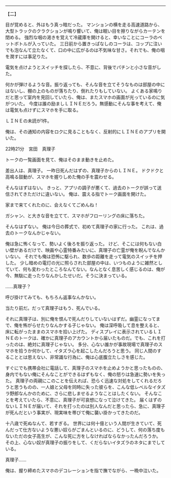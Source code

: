 <hr class="page" />

【二】


目が覚めると、外はもう真っ暗だった。
マンションの横を走る高速道路から、大型トラックのクラクションが鳴り響いて、俺は眠い目を擦りながらカーテンを閉める。
強烈な咽の渇きを覚えて冷蔵庫を開けると、幸いなことにコーラのペットボトルが入っていた。
三日前から置きっぱなしのコーラは、コップに注いでも泡なんて立たなくて、口の中に広がるのは不気味な甘さ。それでも、俺の咽を潤すには事足りた。

電気を点けようとスイッチを探したら、不意に、背後でパチンと小さな音がした。

何かが弾けるような音。振り返っても、そんな音を立てそうなものは部屋の中にはないし、棚の上のものが落ちたり、倒れたりもしていない。
よくある家鳴りだと思って室内を見回していたら、俺は、またスマホの画面が光っているのに気がついた。
今度は誰の励ましＬＩＮＥだろう。無感動にそんな事を考えて、俺は電気も点けずにスマホを手に取る。

ＬＩＮＥの未読が1件。

俺は、その通知の内容をロクに見ることもなく、反射的にＬＩＮＥのアプリを開いた。

<span class="ty">22</span>時<span class="ty">21</span>分　宮田　真理子

トークの一覧画面を見て、俺はそのまま動きを止めた。

差出人は、真理子。
一昨日死んだはずの、真理子からのＬＩＮＥ。
ドクドクと高鳴る鼓動が、スマホを握りしめた俺の手を震わせる。

そんなはずはない。
きっと、アプリの調子が悪くて、過去のトークが誤って送信されてきただけに違いない。
俺は、震える指でトーク画面を開けた。


家まで来てくれたのに、会えなくてごめんね！


ガシャン、と大きな音を立てて、スマホがフローリングの床に落ちた。

そんなはずない。
俺は今日の葬式で、初めて真理子の家に行った。
これは、過去のトークなんかじゃない。

俺は急に怖くなって、勢いよく後ろを振り返った。
けど、そこには何もない白い壁があるだけで、映画や心霊特番みたいに、真理子の亡霊が俺を睨んでなんかいない。
それでも俺は恐怖に駆られ、数歩の距離を走って電気のスイッチを押した。
少し暗めの電灯の光に照らされた部屋の中は、いつものように雑然としていて、何も変わったところなんてない。なんとなく息苦しく感じるのは、俺が今、無駄に走ったりなんかしたせいだ。そうに決まっている。


……真理子？


呼び掛けてみても、もちろん返事なんかない。

当たり前だ。だって真理子はもう、死んでいる。

それに真理子は、別に俺を恨んで死んだりしていないはずだ。幽霊になってまで、俺を怖がらせたりなんかする子じゃない。
俺は深呼吸して息を整えると、床に転がったままのスマホを拾い上げた。
ディスプレイに表示されているＬＩＮＥのトークは、確かに真理子のアカウントから届いたものだ。でも、これを打ったのは、絶対に真理子じゃない。
多分、心ない誰かが事故現場で真理子のスマホを拾うか何かして、イタズラ心を起こしたんだろうと思う。
同じ人間のすることとは思えない、非常識な行為に、俺は心底腹立たしさを感じた。

すぐにでも携帯会社に電話して、真理子のスマホを止めようかと思ったものの、身内でもない俺にそんなことができるはずもなく、俺の怒りは急速に勢いを失った。
真理子の両親にこのことを伝えれば、恐らく迅速な対処をしてくれるだろうと思うものの、一人娘と父母を同時に失った彼らを、こんな低レベルなイタズラ野郎なんかのために、さらに悲しませるようなことはしたくない。
そんなことを考えていたら、不意に、真理子が可哀想になって泣けてきた。
届くはずのないＬＩＮＥが届いて、それを打ったのは別人なんだと思ったら、急に、真理子が死んだという事実が、現実味を帯びて俺に襲い掛かってきたのだ。

十八歳で死ぬなんて、若すぎる。
世界には何十億という人間が生きていて、死んだって仕方ないような悪い奴らがごまんといるのに、どうして、何の落ち度もないただの女子高生が、こんな死に方をしなければならなかったんだろうか。
その上、心ない奴が真理子の振りをして、くだらないイタズラのネタにまでしている。


真理子……


俺は、握り締めたスマホのデコレーションを指で撫でながら、一晩中泣いた。

